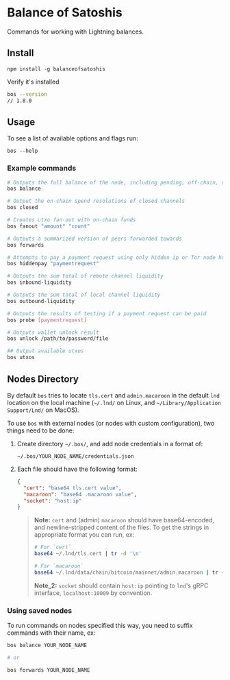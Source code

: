 # Balance of Satoshis

Commands for working with Lightning balances.

## Install 

```shell
npm install -g balanceofsatoshis
```

Verify it's installed

```sh
bos --version
// 1.8.0
``` 

## Usage

To see a list of available options and flags run: 
 
```shell
bos --help
```

### Example commands

```sh
# Outputs the full balance of the node, including pending, off-chain, on-chain
bos balance

# Output the on-chain spend resolutions of closed channels
bos closed

# Creates utxo fan-out with on-chain funds
bos fanout "amount" "count"

# Outputs a summarized version of peers forwarded towards
bos forwards

# Attempts to pay a payment request using only hidden ip or Tor node hops
bos hiddenpay "paymentrequest"

# Outputs the sum total of remote channel liquidity
bos inbound-liquidity

# Outputs the sum total of local channel liquidity
bos outbound-liquidity

# Outputs the results of testing if a payment request can be paid
bos probe [paymentrequest]

# Outputs wallet unlock result
bos unlock /path/to/password/file

## Output available utxos
bos utxos
```

## Nodes Directory

By default `bos` tries to locate `tls.cert` and `admin.macaroon` in the default `lnd` location on the local machine (`~/.lnd/` on Linux, and `~/Library/Application Support/Lnd/` on MacOS). 

To use `bos` with external nodes (or nodes with custom configuration), two things need to be done: 

1. Create directory `~/.bos/`, and add node credentials in a format of: 

    `~/.bos/YOUR_NODE_NAME/credentials.json`
    
1. Each file should have the following format:

    ```json
    {
      "cert": "base64 tls.cert value",
      "macaroon": "base64 .macaroon value",
      "socket": "host:ip"
    }
    ```
    
    > **Note:** `cert` and (admin) `macaroon` should have base64-encoded, and newline-stripped content of the files. To get the strings in appropriate format you can run, ex:
    >
    >```bash
    ># For `cert` 
    >base64 ~/.lnd/tls.cert | tr -d '\n'
    >
    ># For `macaroon`
    >base64 ~/.lnd/data/chain/bitcoin/mainnet/admin.macaroon | tr -d '\n'
    >```
    >
    > **Note_2:** `socket` should contain `host:ip` pointing to `lnd`'s gRPC interface, `localhost:10009` by convention.  
 
### Using saved nodes
 
To run commands on nodes specified this way, you need to suffix commands with their name, ex:
 
```bash
bos balance YOUR_NODE_NAME

# or

bos forwards YOUR_NODE_NAME
```

